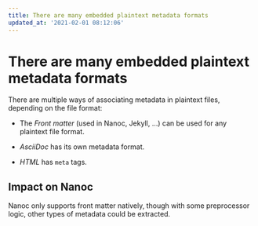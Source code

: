 ```yaml
---
title: There are many embedded plaintext metadata formats
updated_at: '2021-02-01 08:12:06'
---
```


# There are many embedded plaintext metadata formats
There are multiple ways of associating metadata in plaintext files, depending on the file format:

* The *Front matter* (used in Nanoc, Jekyll, …) can be used for any plaintext file format.

* *AsciiDoc* has its own metadata format.

* *HTML* has `meta` tags.

## Impact on Nanoc
Nanoc only supports front matter natively, though with some preprocessor logic, other types of metadata could be extracted.